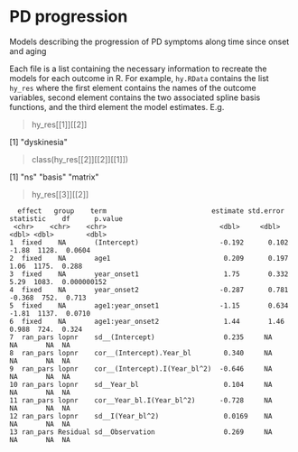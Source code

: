 # PD progression
Models describing the progression of PD symptoms along time since onset and aging

Each file is a list containing the necessary information to recreate the models for each outcome in R. For example, `hy.RData` contains the list `hy_res` where the first element contains the names of the outcome variables, second element contains the two associated spline basis functions, and the third element the model estimates. E.g.


  > hy_res[[1]][[2]]
  
  [1] "dyskinesia"
  
  > class(hy_res[[2]][[2]][[1]])
  
  [1] "ns"     "basis"  "matrix"
  
  > hy_res[[3]][[2]]
 
      effect   group    term                          estimate std.error statistic    df      p.value
     <chr>    <chr>    <chr>                            <dbl>     <dbl>     <dbl> <dbl>        <dbl>
    1  fixed    NA       (Intercept)                    -0.192      0.102    -1.88  1128.  0.0604     
    2  fixed    NA       age1                            0.209      0.197     1.06  1175.  0.288      
    3  fixed    NA       year_onset1                     1.75       0.332     5.29  1083.  0.000000152
    4  fixed    NA       year_onset2                    -0.287      0.781    -0.368  752.  0.713      
    5  fixed    NA       age1:year_onset1               -1.15       0.634    -1.81  1137.  0.0710     
    6  fixed    NA       age1:year_onset2                1.44       1.46      0.988  724.  0.324      
    7  ran_pars lopnr    sd__(Intercept)                 0.235     NA        NA       NA  NA          
    8  ran_pars lopnr    cor__(Intercept).Year_bl        0.340     NA        NA       NA  NA          
    9  ran_pars lopnr    cor__(Intercept).I(Year_bl^2)  -0.646     NA        NA       NA  NA          
    10 ran_pars lopnr    sd__Year_bl                     0.104     NA        NA       NA  NA          
    11 ran_pars lopnr    cor__Year_bl.I(Year_bl^2)      -0.728     NA        NA       NA  NA          
    12 ran_pars lopnr    sd__I(Year_bl^2)                0.0169    NA        NA       NA  NA          
    13 ran_pars Residual sd__Observation                 0.269     NA        NA       NA  NA    
